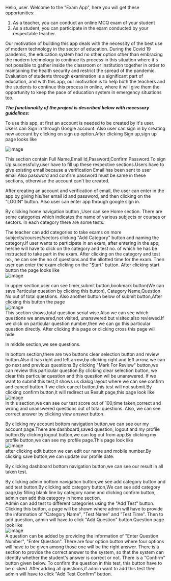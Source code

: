 

Hello, user. Welcome to the "Exam App", here you will get these opportunities:
1) As a teacher, you can conduct an online MCQ exam of your student
2) As a student, you can participate in the exam conducted by your respectable teacher.

Our motivation of building this app deals with the necessity of the best use of modern technology in
the sector of education. During the Covid 19 pandemic, the education system had no other option other
than embracing the modern technology to continue its process in this situation where it's not possible
to gather inside the classroom or institution together in order to maintaining the health security
and restrict the spread of the pandemic. Evaluation of students through examination is a significant
part of education, and with this app, our motivation is to help both the teachers and the students
to continue this process in online, where it will give them the opportunity to keep the pace of
education system in emergency situations too.

***The functionality of the project is described below with necessary guidelines:***

To use this app, at first an account is needed to be created by it's user. Users can Sign in through Google account.
Also user can sign in by creating new account by clicking on sign up option.After clicking Sign up,sign up page looks like<br>

![image](https://github.com/cse-250-2018/G55-Exam-System-Android/blob/main/signUpPage.png)<br>

This section contain Full Name,Email Id,Password,Confirm Password.To sign Up successfully,user have to fill up these
respective sections.Users have to give existing email because a verification Email has been sent to user email.Also
password and confirm password must be same in these sections, otherwise the account can't be created.

After creating an account and verification of email, the user can enter in the app by giving his/her email id and password, and then clicking on the "LOGIN" button.
Also user can enter app through google sign in.<br>

By clicking home navigation button ,User can see Home section. There are some categories which indicates the name of various subjects or courses or sectors.
In each category there are some tests.


The teacher can add categories to take exams on more subjects/courses/sectors clicking "Add Category" button and
naming the category.If user wants to participate in an exam, after entering in the app, he/she will have to click on the category
and test no. of which he has be instructed to take part in the exam. After clicking on the category and test no.,
he can see the no of questions and the allotted time for the exam. Then user can enter the exam clicking on the "Start" button.
After clicking start button the page looks like<br>
![image](https://github.com/cse-250-2018/G55-Exam-System-Android/blob/main/StartTest1stPage.png)<br>

In upper section,user can see timer,submit button,bookmark button(We can save Particular question by clicking this button),
Category Name,Question No out of total questions. Also another button below of submit button,After clicking this button
the page<br>
![image](https://github.com/cse-250-2018/G55-Exam-System-Android/blob/main/ShowAllQuestionNo.png)<br>
This section shows,total question serial wise.Also we can see which questions we answered,not visited,
unanswered but visited,also reviewed.If we click on particular question number,then we can go this particular question directly.
After clicking this page or clicking cross this page will hide.

In middle section,we see questions.

In bottom section,there are two buttons clear selection button and review button.Also it has right and left arrow,by clicking right and left arrow,
we can go next and previous questions.By clicking "Mark For Review" button,we can review this particular question.By clicking clear selection button,
we clear this particular question and this question wil be unanswered.
If we want to submit this test,it shows us dialog layout where we can see confirm and  cancel button.If we click cancel button,this
test will not submit.By clicking confirm button,it will redirect us Result page,this page look like<br>
![image](https://github.com/cse-250-2018/G55-Exam-System-Android/blob/main/ResultPage.png)<br>
In this section,we can see our test score out of 100,time taken,correct and wrong and unanswered questions out of total questions.
Also, we can see correct answer by clicking view answer button.<br>

By clicking my account bottom navigation button,we can see our my account page.There are dashboard,saved question,
logout and my profile button.By clicking logout button,we can log out from app.By clicking my profile button,we can see my profile
page.This page look like<br>
![image](https://github.com/cse-250-2018/G55-Exam-System-Android/blob/main/myProfilePage.png)<br>
after clicking edit button we can edit our name and mobile number.By clicking save button,we can update our profile date.

By clicking dashboard bottom navigation button,we can see our result in all taken test.<br>

By clicking admin bottom navigation button,we see add category button and add test button.By clicking
add category button,We can see add category page,by filling blank line by category name and clicking confirm button,
admin can add this category in home section.<br>
Admin can add test to different categories using the "Add Test" button. Clicking this button, a page
will be shown where admin will have to provide the information of "Category Name", "Test Name" and "Test Time".
Then to add question, admin will have to click "Add Question" button.Question page look like<br>
![image](https://github.com/cse-250-2018/G55-Exam-System-Android/blob/main/questionPage.jpg)<br>
A question can be added by providing the information of "Enter Question Number", "Enter Question". There are four option button where four options
will have to be given among those one will be the right answer. There is a section to provide the correct answer
to the system, so that the system can identify whether the student's answer is correct or not. There is a "Confirm"
button given below. To confirm the question in this test, this button have to be clicked.
After adding all questions,if admin want to add this test then admin will have to click "Add Test Confirm" button.


